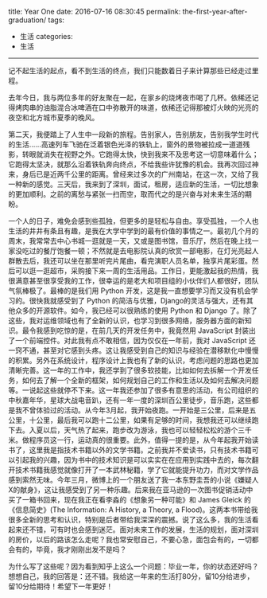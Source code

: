 title: Year One
date: 2016-07-16 08:30:45
permalink: the-first-year-after-graduation/
tags:
- 生活
categories:
- 生活
---
记不起生活的起点，看不到生活的终点，我们只能数着日子来计算那些已经走过里程。
<!--more-->
去年今日，我与两位多年的好友聚在一起，在家乡的烧烤夜市喝了几杯。依稀还记得烤肉串的油脂混合冰啤酒在口中弥散开的味道，依稀还记得那被灯火映的光亮的夜空和北方城市夏季的晚风。

第二天，我便踏上了人生中一段新的旅程。告别家人，告别朋友，告别我学生时代的生活……高速列车飞驰在泛着银色光泽的铁轨上，窗外的景物被拉成一道道残影，转眼就消失在视野之外。它跑得太快，快到我来不及思考这一切意味着什么；它跑得太坚决，就那么沿着铁轨奔向终点，不给我些许犹豫的机会。我再次回过神来，身后已是近两千公里的距离。曾经来过多次的广州南站，在这一次，又给了我一种新的感觉。三天后，我来到了深圳，面试，租房，适应新的生活，一切比想象的更加顺利。之前的离愁与紧张一扫而空，取而代之的是兴奋与对未来生活的期盼。

一个人的日子，难免会感到些孤独，但更多的是轻松与自由。享受孤独，一个人也生活的井井有条且有趣，是我在大学中学到的最有价值的事情之一。最初几个月的周末，我常常去中心书城一逛就是一天，又或是图书馆，音乐厅，然后在晚上找一家没吃过的餐厅饱餐一顿；不然就是去电影院认真的欣赏一部电影，在灯光亮起人群散去后，我还可以坐在那里听完片尾曲，看完演职人员名单，独享片尾彩蛋。然后可以逛一逛超市，采购接下来一周的生活用品。工作日，更能激起我的热情，我很满意甚至很享受我的工作，很幸运的是老大和项目组的小伙伴们人都很好，团队气氛棒极了。最棒的是我们用 Python 开发，这是我一直想要学习而又没有机会学习的。很快我就感受到了 Python 的简洁与优雅，Django的灵活与强大，还有其他众多的开源软件。如今，我已经可以很熟练的使用 Python 和 Django 了。除了这些，我对运维领域也有了全新的认识，也学习到很多网络，服务器方面的新知识。最令我感到吃惊的是，在前几天的开发任务中，我竟然用 JavaScript 封装出了一个前端控件。对此我有点不敢相信，因为仅仅在一年前，我对 JavaScript 还一窍不通，甚至对它感到头疼。这让我感受到自己的知识与经验在潜移默化中慢慢的积累。另外在系统设计，程序设计上我也有了新的认识，考虑问题的思路也更加清晰完善。这一年的工作中，我还学到了很多软技能，比如如何去拆解一个开发任务，如何去了解一个全新的框架，如何规划自己的工作和生活以及如何去解决问题等。一说起这些就停不下来。这一年我还参加了很多有意思的活动，有公司组织的中秋嘉年华，星球大战电音趴，还有一年一度的深圳百公里徒步，音乐跑，这些都是我不曾体验过的活动。从今年3月起，我开始夜跑。一开始是三公里，后来是五公里，十公里，最后我可以跑十二公里，如果有足够的时间，我想我还可以继续跑下去。入夏以后，天气热了起来，跑步改为游泳，我也可以轻轻松松的游个三千米。做程序员这一行，运动真的很重要。此外，值得一提的是，从今年起我开始读书了，这里我是指技术书籍以外的文学书籍。之前我并不爱读书，只有技术书籍可以引起我的兴趣，因为书中的技术知识是可以实实在在应用到实践中去的，每次翻开技术书籍我感觉就像打开了一本武林秘籍，学了它就能提升功力，而对文学作品感到索然无味。今年三月，微博上的一个朋友送了我一本东野圭吾的小说《嫌疑人X的献身》，这让我感受到了另一种乐趣。后来我在亚马逊的一次图书促销活动中买了一箱书回来，现在我正在看李淼的《想象另一种可能》和 James Gleick 的《信息简史》(The Information: A History, a Theory, a Flood)。这两本书带给我很多全新的思考和认识，特别是后者带给我深深的震撼。说了这么多，我的生活看起来还不错，可有时也会感到迷茫。面对未来工作的发展，生活的规划，面对深圳的房价，以后的路该怎么走呢？我也常安慰自己，不要心急，面包会有的，一切都会有的，毕竟，我才刚刚出发不是吗？

为什么写了这些呢？因为看到知乎上这么一个问题：毕业一年，你的状态还好吗？想想自己，我的回答是：还不错。我给这一年来的生活打80分，留10分给进步，留10分给期待！希望下一年更好！
